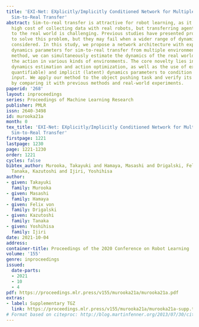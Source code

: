```yaml
---
title: 'EXI-Net: EXplicitly/Implicitly Conditioned Network for Multiple Environment
  Sim-to-Real Transfer'
abstract: Sim-to-real transfer is attractive for robot learning, as it avoids the
  high cost of collecting data with real robots, but transferring agents from simulation
  to the real world is challenging. Previous studies have presented promising methods
  to solve this problem, but they may fail when a wider range of dynamics has to be
  considered. In this study, we propose a network architecture with explicit and implicit
  dynamics parameters for sim-to-real transfer from multiple environments. Using this
  method, we can simultaneously estimate the dynamics of the real world and optimize
  the action in various kinds of environments. The core novelty lies in the simultaneous
  dynamics estimation and action optimization, as well as the use of explicit (physically
  quantifiable) and implicit (latent) dynamics parameters to condition the network
  input. We apply our method to the object pushing task and verify its effectiveness
  by comparing it with previous methods and real-world experiments.
paperid: '268'
layout: inproceedings
series: Proceedings of Machine Learning Research
publisher: PMLR
issn: 2640-3498
id: murooka21a
month: 0
tex_title: 'EXI-Net: EXplicitly/Implicitly Conditioned Network for Multiple Environment
  Sim-to-Real Transfer'
firstpage: 1221
lastpage: 1230
page: 1221-1230
order: 1221
cycles: false
bibtex_author: Murooka, Takayuki and Hamaya, Masashi and Drigalski, Felix von and
  Tanaka, Kazutoshi and Ijiri, Yoshihisa
author:
- given: Takayuki
  family: Murooka
- given: Masashi
  family: Hamaya
- given: Felix von
  family: Drigalski
- given: Kazutoshi
  family: Tanaka
- given: Yoshihisa
  family: Ijiri
date: 2021-10-04
address:
container-title: Proceedings of the 2020 Conference on Robot Learning
volume: '155'
genre: inproceedings
issued:
  date-parts:
  - 2021
  - 10
  - 4
pdf: https://proceedings.mlr.press/v155/murooka21a/murooka21a.pdf
extras:
- label: Supplementary TGZ
  link: https://proceedings.mlr.press/v155/murooka21a/murooka21a-supp.tgz
# Format based on citeproc: http://blog.martinfenner.org/2013/07/30/citeproc-yaml-for-bibliographies/
---
```

